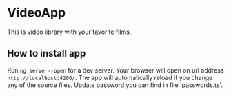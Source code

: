 # VideoApp

This is video library with your favorite films.

## How to install app

Run `ng serve --open` for a dev server. Your browser will open on url address `http://localhost:4200/`. The app will automatically reload if you change any of the source files. Update password you can find in file 'passwords.ts'.

